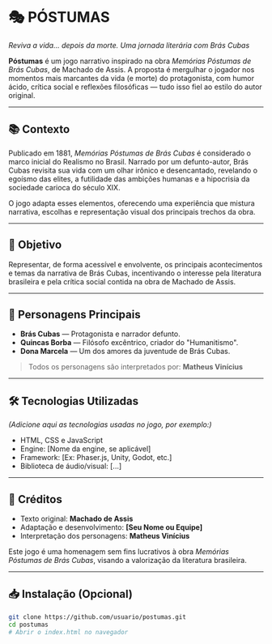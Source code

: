# 🎭 PÓSTUMAS

<i>Reviva a vida... depois da morte. Uma jornada literária com Brás Cubas</i>

**Póstumas** é um jogo narrativo inspirado na obra *Memórias Póstumas de Brás Cubas*, de Machado de Assis. A proposta é mergulhar o jogador nos momentos mais marcantes da vida (e morte) do protagonista, com humor ácido, crítica social e reflexões filosóficas — tudo isso fiel ao estilo do autor original.

---

## 📚 Contexto

Publicado em 1881, *Memórias Póstumas de Brás Cubas* é considerado o marco inicial do Realismo no Brasil. Narrado por um defunto-autor, Brás Cubas revisita sua vida com um olhar irônico e desencantado, revelando o egoísmo das elites, a futilidade das ambições humanas e a hipocrisia da sociedade carioca do século XIX.

O jogo adapta esses elementos, oferecendo uma experiência que mistura narrativa, escolhas e representação visual dos principais trechos da obra.

---

## 🎯 Objetivo

Representar, de forma acessível e envolvente, os principais acontecimentos e temas da narrativa de Brás Cubas, incentivando o interesse pela literatura brasileira e pela crítica social contida na obra de Machado de Assis.

---

## 👤 Personagens Principais

- **Brás Cubas** — Protagonista e narrador defunto.  
- **Quincas Borba** — Filósofo excêntrico, criador do "Humanitismo".  
- **Dona Marcela** — Um dos amores da juventude de Brás Cubas.

> Todos os personagens são interpretados por: **Matheus Vinícius**

---

## 🛠️ Tecnologias Utilizadas

*(Adicione aqui as tecnologias usadas no jogo, por exemplo:)*

- HTML, CSS e JavaScript  
- Engine: [Nome da engine, se aplicável]  
- Framework: [Ex: Phaser.js, Unity, Godot, etc.]  
- Biblioteca de áudio/visual: [...]

---

## 📜 Créditos

- Texto original: **Machado de Assis**  
- Adaptação e desenvolvimento: **[Seu Nome ou Equipe]**  
- Interpretação dos personagens: **Matheus Vinícius**  

Este jogo é uma homenagem sem fins lucrativos à obra *Memórias Póstumas de Brás Cubas*, visando a valorização da literatura brasileira.

---

## 📥 Instalação (Opcional)

```bash
git clone https://github.com/usuario/postumas.git
cd postumas
# Abrir o index.html no navegador
